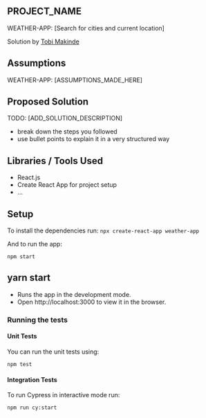 ## PROJECT_NAME

WEATHER-APP: [Search for cities and current location]

Solution by [Tobi Makinde](ogunmakindetobi@outlook.com)

## Assumptions

WEATHER-APP: [ASSUMPTIONS_MADE_HERE]

## Proposed Solution

TODO: [ADD_SOLUTION_DESCRIPTION]

- break down the steps you followed
- use bullet points to explain it in a very structured way

## Libraries / Tools Used

- React.js
- Create React App for project setup
- ...

## Setup

To install the dependencies run:
`npx create-react-app weather-app`

And to run the app:

`npm start`

## yarn start

- Runs the app in the development mode.
- Open http://localhost:3000 to view it in the browser.

### Running the tests

#### Unit Tests

You can run the unit tests using:

`npm test`

#### Integration Tests

To run Cypress in interactive mode run:

`npm run cy:start`
